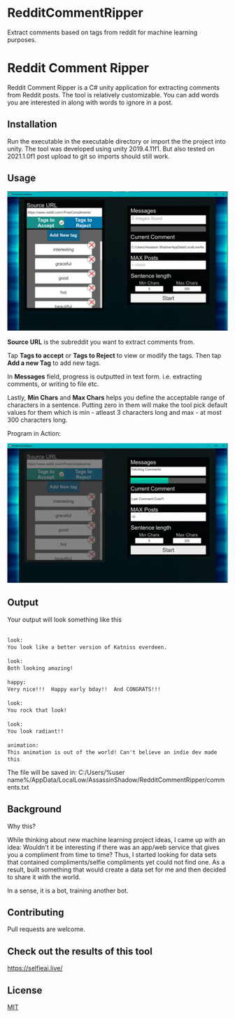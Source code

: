 # RedditCommentRipper
Extract comments based on tags from reddit for machine learning purposes.

# Reddit Comment Ripper

Reddit Comment Ripper is a C# unity application for extracting comments from Reddit posts. The tool is relatively customizable. You can add words you are interested in along with words to ignore in a post.

## Installation

Run the executable in the executable directory or import the the project into unity. The tool was developed using unity 2019.4.11f1. But also tested on 2021.1.0f1 post upload to git so imports should still work.

## Usage

<img src="https://raw.githubusercontent.com/assassinshadow0/RedditCommentRipper/master/Capture.jpg">

<b>Source URL</b>  is the subreddit you want to extract comments from.

Tap <b>Tags to accept</b> or <b>Tags to Reject</b> to view or modify the tags. Then tap <b>Add a new Tag</b> to add new tags. 

In <b>Messages</b> field, progress is outputted in text form. i.e. extracting comments, or writing to file etc.

Lastly, <b>Min Chars</b> and <b>Max Chars</b> helps you define the acceptable range of characters in a sentence. Putting zero in them will make the tool pick default values for them which is min - atleast 3 characters long and max - at most 300 characters long.

Program in Action:

<img src="https://raw.githubusercontent.com/assassinshadow0/RedditCommentRipper/master/cap2.jpg">

## Output
Your output will look something like this
```output

look: 
You look like a better version of Katniss everdeen. 

look: 
Both looking amazing! 

happy: 
Very nice!!!  Happy early bday!!  And CONGRATS!!! 

look: 
You rock that look! 

look: 
You look radiant!! 

animation: 
This animation is out of the world! Can't believe an indie dev made this 

```
The file will be saved in:
C:/Users/%user name%/AppData/LocalLow/AssassinShadow/RedditCommentRipper/comments.txt
## Background
Why this?

While thinking about new machine learning project ideas, I came up with an idea: Wouldn't it be interesting if there was an app/web service that gives you a compliment from time to time? Thus, I started looking for data sets that contained compliments/selfie compliments yet could not find one. As a result, built something that would create a data set for me and then decided to share it with the world. 

In a sense, it is a bot, training another bot.
## Contributing
Pull requests are welcome.

## Check out the results of this tool
https://selfieai.live/

## License
[MIT](https://choosealicense.com/licenses/mit/)
